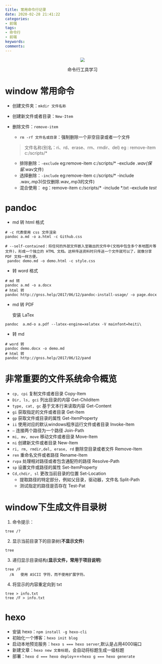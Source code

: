 ```yaml
---
title: 常用命令行记录
date: 2020-02-28 21:41:22
categories:
- 前端
tags:
- 命令行
- 前端
keywords:
comments:
---
```


<center>
<img src="https://i.loli.net/2020/02/28/4Bn7EUJHgXcqKa9.png
" style="zoom: 90%;"/>

命令行工具学习
</center>
<!-- more -->

# window 常用命令

- 创建文件夹：`mkdir 文件名称`

- 创建新文件或者目录：`New-Item`

- 删除文件：`remove-item` 
  - `rm -rf 文件名或目录`：强制删除一个非空目录或者一个文件

  > 文件名称(别名：ri、rd、erase、rm、rmdir、del)
  > 	eg : remove-item c:/scripts/*
  
  - 排除删除：`-exclude`
    eg:remove-item c:/scripts/* -exclude *.wav(保留*.wav文件)
  - 选择删除：`-include`
    eg:remove-item c:/scripts/* -include .wav,.mp3(仅仅删除.wav,.mp3的文件)
  - 混合使用：
    eg：remove-item c:/scripts/* -include *.txt –exclude *test*
  

# pandoc

- md 转 html 格式

```shell
# -c 代表使用 css 文件渲染
pandoc a.md -o a.html -c Github.css

# --self-contained：将任何的外部文件嵌入至输出的文件中(文档中包含多个本地图片等文件)，形成一个独立的 HTML 文档。这样传送资料时只传送一个文件就可以了，就像分享 PDF 文档一样方便。
 pandoc demo.md -o demo.html -c style.css
```

- 转 word 格式

```shell
# md 转
pandoc a.md -o a.docx
# html 转
pandoc http://gnss.help/2017/06/12/pandoc-install-usage/ -o page.docx
```

- md 转 PDF

  安装 LaTex

```shell
pandoc  a.md-o a.pdf --latex-engine=xelatex -V mainfont=heiti\
```

- 转 md

```shell
# word 转
pandoc demo.docx -o demo.md
# html 转
pandoc http://gnss.help/2017/06/12/pand
```

# 非常重要的文件系统命令概览

- `cp, cpi`		复制文件或者目录	Copy-Item
- `Dir, ls, gci`	列出目录的内容		Get-Childitem
- `type, cat, gc`	基于文本行来读取内容	Get-Content
- `gi`	获取指定的文件或者目录	Get-Item
- `gp`	获取文件或目录的属性	Get-ItemProperty
- `ii`	使用对应的默认windows程序运行文件或者目录	Invoke-Item
- `—`	连接两个路径为一个路径	Join-Path
- `mi, mv, move`	移动文件或者目录	Move-Item
- `ni`	创建新文件或者目录	New-Item
- `ri, rm, rmdir,del, erase, rd`	删除空目录或者文件	Remove-Item
- `ren`	重命名文件或者路径	Rename-Item
- `rvpa`	处理相对路径或者包含通配符的路径	Resolve-Path
- `sp`	设置文件或路径的属性	Set-ItemProperty
- `Cd,chdir, sl`	更改当前目录的位置	Set-Location
  - 提取路径的特定部分，例如父目录，驱动器，文件名	Split-Path
  - 测试指定的路径是否存在	Test-Pat

# window下生成文件目录树

1. 命令提示：

```shell
tree /?
```

2. 显示当前目录下的目录树(**不显示文件**)

```
tree
```

3. 递归显示目录结构(**显示文件，常用于项目说明**)

```
tree /F
  /A   使用 ASCII 字符，而不使用扩展字符。
```

4. 将显示的内容重定向到 txt

```
tree > info.txt
tree /F > info.txt 
```
# hexo
- 安装 hexo：`npm install -g hexo-cli`
- 初始化一个博客：`hexo init blog`
- 启动本地预览服务：`hexo s === hexo server`,默认是占用4000端口
- 新建文章：`hexo new 文章标题`，会自动将标题生成一级标题
- 部署：`hexo d === hexo deploy`===`hexo g === hexo generate`